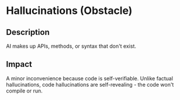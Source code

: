 # Hallucinations (Obstacle)

## Description
AI makes up APIs, methods, or syntax that don't exist.

## Impact
A minor inconvenience because code is self-verifiable. 
Unlike factual hallucinations, code hallucinations are self-revealing - the code won't compile or run.

